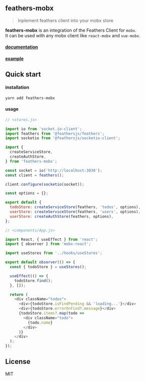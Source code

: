 ## feathers-mobx

> Inplement feathers client into your mobx store

**feathers-mobx** is an integration of the Feathers Client for `mobx`.  
It can be used with any mobx client like `react-mobx` and `vue-mobx`.  

#### [documentation](feathers-mobx.github.io)
#### [example](example/)

## Quick start

#### installation

``yarn add feathers-mobx``

#### usage

```js
// <stores.js>

import io from 'socket.io-client';
import feathers from '@feathersjs/feathers';
import socketio from '@feathersjs/socketio-client';

import {
  createServiceStore,
  createAuthStore,
} from 'feathers-mobx';

const socket = io('http://localhost:3030');
const client = feathers();

client.configure(socketio(socket));

const options = {};

export default {
  todoStore: createServiceStore(feathers, 'todos', options),
  userStore: createServiceStore(feathers, 'users', options),
  userStore: createAuthStore(feathers, options),
};
```

```js
// <components/App.js>

import React, { useEffect } from 'react';
import { observer } from 'mobx-react';

import useStores from '../hooks/useStores';

export default observer(() => {
  const { todoStore } = useStores();

  useEffect(() => {
    todoStore.find();
  }, []);

  return (
    <div className="todos">
      <div>{todoStore.isFindPending && 'loading...'}</div>
      <div>{todoStore.errorOnFind?.message}</div>
      {todoStore.items?.map(todo => 
        <div className="todo">
          {todo.name}
        </div>
      )}
    </div>
  );
});
```

## License

MIT